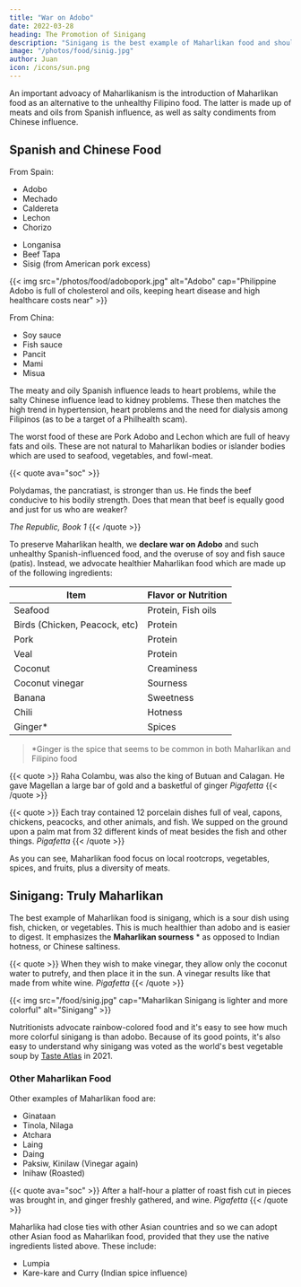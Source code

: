 ```yaml
---
title: "War on Adobo"
date: 2022-03-28
heading: The Promotion of Sinigang
description: "Sinigang is the best example of Maharlikan food and should be promoted over the unhealthy Filipino food called adobo"
image: "/photos/food/sinig.jpg"
author: Juan
icon: /icons/sun.png
---
```


<!-- Current cuisine, referenced with Pigafetta's records show what are the essential ingredients of Maharlikan food -->


An important advoacy of Maharlikanism is the introduction of Maharlikan food as an alternative to the unhealthy Filipino food. The latter is made up of meats and oils from Spanish influence, as well as salty condiments from Chinese influence. 

## Spanish and Chinese Food

From Spain:
- Adobo
- Mechado
- Caldereta
- Lechon
- Chorizo
<!-- - Kare kare -->
- Longanisa
- Beef Tapa
- Sisig (from American pork excess)

{{< img src="/photos/food/adobopork.jpg" alt="Adobo" cap="Philippine Adobo is full of cholesterol and oils, keeping heart disease and high healthcare costs near" >}}

From China:
- Soy sauce
- Fish sauce
- Pancit
- Mami
- Misua


The meaty and oily Spanish influence leads to heart problems, while the salty Chinese influence lead to kidney problems. These then matches the high trend in hypertension, heart problems and the need for dialysis among Filipinos (as to be a target of a Philhealth scam).

The worst food of these are Pork Adobo and Lechon which are full of heavy fats and oils. These are not natural to Maharlikan bodies or islander bodies which are used to seafood, vegetables, and fowl-meat. 

{{< quote ava="soc" >}}
<p>Polydamas, the pancratiast, is stronger than us. He finds the beef conducive to his bodily strength. Does that mean that beef is equally good and just for us who are weaker?</p>
<cite>The Republic, Book 1</cite>
{{< /quote >}}


To preserve Maharlikan health, we **declare war on Adobo** and such unhealthy Spanish-influenced food, and the overuse of soy and fish sauce (patis). Instead, we advocate healthier Maharlikan food which are made up of the following ingredients:

<!-- The writings of Pigafetta on the produce of Maharlika show what would make up Maharlikan food: -->

Item | Flavor or Nutrition
--- | ---
Seafood| Protein, Fish oils
Birds (Chicken, Peacock, etc)  | Protein
Pork | Protein
Veal | Protein
Coconut | Creaminess
Coconut vinegar | Sourness
Banana | Sweetness
Chili | Hotness
Ginger* | Spices


> *Ginger is the spice that seems to be common in both Maharlikan and Filipino food


{{< quote >}}
Raha Colambu, was also the king of Butuan and Calagan. He gave Magellan a large bar of gold and a basketful of ginger
<cite>Pigafetta</cite>
{{< /quote >}}


{{< quote >}}
Each tray contained 12 porcelain dishes full of veal, capons, chickens, peacocks, and other animals, and fish. We supped on the ground upon a palm mat from 32 different kinds of meat besides the fish and other things.
<cite>Pigafetta</cite>
{{< /quote >}}

As you can see, Maharlikan food focus on local rootcrops, vegetables, spices, and fruits, plus a diversity of meats. 


## Sinigang: Truly Maharlikan

The best example of Maharlikan food is sinigang, which is a sour dish using fish, chicken, or vegetables. This is much healthier than adobo and is easier to digest. It emphasizes the **Maharlikan sourness** * as opposed to Indian hotness, or Chinese saltiness.  

{{< quote >}}
When they wish to make vinegar, they allow only the coconut water to putrefy, and then place it in the sun. A vinegar results like that made from white wine.
<cite>Pigafetta</cite>
{{< /quote >}}


{{< img src="/food/sinig.jpg" cap="Maharlikan Sinigang is lighter and more colorful" alt="Sinigang" >}}




Nutritionists advocate rainbow-colored food and it's easy to see how much more colorful sinigang is than adobo. Because of its good points, it's also easy to understand why sinigang was voted as the world's best vegetable soup by [Taste Atlas](https://www.tasteatlas.com/sinigang) in 2021.


### Other Maharlikan Food

Other examples of Maharlikan food are:

- Ginataan
- Tinola, Nilaga
- Atchara
- Laing
- Daing
- Paksiw, Kinilaw (Vinegar again)
- Inihaw (Roasted)

{{< quote ava="soc" >}}
After a half-hour a platter of roast fish cut in pieces was brought in, and ginger freshly gathered, and wine.
<cite>Pigafetta</cite>
{{< /quote >}}


Maharlika had close ties with other Asian countries and so we can adopt other Asian food as Maharlikan food, provided that they use the native ingredients listed above. These include:

- Lumpia
- Kare-kare and Curry (Indian spice influence)

